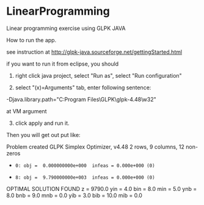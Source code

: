 LinearProgramming
=================

Linear programming exercise using GLPK JAVA

How to run the app.

see instruction at http://glpk-java.sourceforge.net/gettingStarted.html

if you want to run it from eclipse, you should

1. right click java project, select "Run as", select "Run configuration"

2. select "(x)=Arguments" tab, enter following sentence:

-Djava.library.path="C:Program Files\GLPK\glpk-4.48\w32"

at VM argument

3. click apply and run it.

Then you will get out put like:

Problem created
GLPK Simplex Optimizer, v4.48
2 rows, 9 columns, 12 non-zeros
*     0: obj =  0.000000000e+000  infeas = 0.000e+000 (0)
*     8: obj =  9.790000000e+003  infeas = 0.000e+000 (0)
OPTIMAL SOLUTION FOUND
z = 9790.0
yin = 4.0
bin = 8.0
min = 5.0
ynb = 8.0
bnb = 9.0
mnb = 0.0
yib = 3.0
bib = 10.0
mib = 0.0

